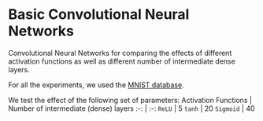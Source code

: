 # Basic Convolutional Neural Networks
Convolutional Neural Networks for comparing the effects of different activation functions as well as different number of intermediate dense layers.

For all the experiments, we used the [MNIST database](https://en.wikipedia.org/wiki/MNIST_database).

We test the effect of the following set of parameters:
Activation Functions | Number of intermediate (dense) layers
:-: | :-:
`ReLU` | 5
`tanh` | 20
`Sigmoid` | 40
